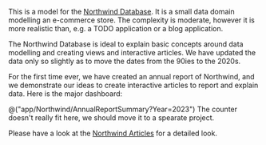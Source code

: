 ﻿---
Title: "Northwind"
Abstract: >
  We have modeled the [Northwind Database](https://github.com/microsoft/sql-server-samples/blob/master/samples/databases/northwind-pubs/readme.md)
  as an example for how to build views in a classical data cube scenario.
Thumbnail: "images/Northwind.png"
Published: "2025-01-31"
Authors:
  - "Roland Bürgi"
Tags:
  - "Northwind"
  - "Conceptual"
---

This is a model for the [Northwind Database](https://github.com/microsoft/sql-server-samples/blob/master/samples/databases/northwind-pubs/readme.md). 
It is a small data domain modelling an e-commerce store. The complexity is moderate, however it is more realistic than,
e.g. a TODO application or a blog application.

The Northwind Database is ideal to explain basic concepts around data modelling and
creating views and interactive articles. We have updated the data only so slightly
as to move the dates from the 90ies to the 2020s.

For the first time ever, we have created an annual report of Northwind, and
we demonstrate our ideas to create interactive articles to report and explain data.
Here is the major dashboard:

@("app/Northwind/AnnualReportSummary?Year=2023")
The counter doesn't really fit here, we should move it to a spearate project. 

Please have a look at the [Northwind Articles](/articles/Northwind) for a detailed look.
